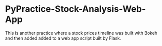 # PyPractice-Stock-Analysis-Web-App
This is another practice where a stock prices timeline was built with Bokeh and then added added to a web app script built by Flask. 
